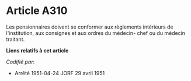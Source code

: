 # Article A310

Les pensionnaires doivent se conformer aux règlements intérieurs de l'institution, aux consignes et aux ordres du médecin-
chef ou du médecin traitant.

**Liens relatifs à cet article**

_Codifié par_:

  - Arrêté 1951-04-24 JORF 29 avril 1951
